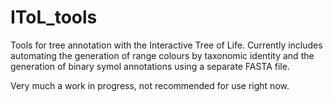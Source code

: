 # IToL_tools
Tools for tree annotation with the Interactive Tree of Life.  Currently includes automating the generation of range colours by taxonomic identity and the generation of binary symol annotations using a separate FASTA file.

Very much a work in progress, not recommended for use right now.

